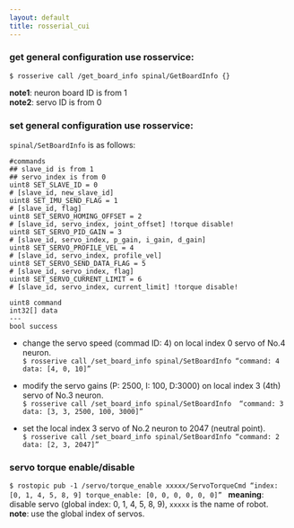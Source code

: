 ```yaml
---
layout: default
title: rosserial_cui
---
```



### get general configuration use rosservice:
` $ rosserive call /get_board_info spinal/GetBoardInfo {} `

**note1**: neuron board ID is from 1 \
**note2**: servo ID is from 0 

### set general configuration use rosservice:

`spinal/SetBoardInfo` is as follows:
```
#commands                                                                                                                                                                                                   
## slave_id is from 1                                                                                                                                                                                       
## servo_index is from 0                                                                                                                                                                                    
uint8 SET_SLAVE_ID = 0
# [slave_id, new_slave_id]                                                                                                                                                                                  
uint8 SET_IMU_SEND_FLAG = 1
# [slave_id, flag]                                                                                                                                                                                          
uint8 SET_SERVO_HOMING_OFFSET = 2
# [slave_id, servo_index, joint_offset] !torque disable!                                                                                                                                                    
uint8 SET_SERVO_PID_GAIN = 3
# [slave_id, servo_index, p_gain, i_gain, d_gain]                                                                                                                                                           
uint8 SET_SERVO_PROFILE_VEL = 4
# [slave_id, servo_index, profile_vel]                                                                                                                                                                      
uint8 SET_SERVO_SEND_DATA_FLAG = 5
# [slave_id, servo_index, flag]                                                                                                                                                                             
uint8 SET_SERVO_CURRENT_LIMIT = 6
# [slave_id, servo_index, current_limit] !torque disable!                                                                                                                                                   

uint8 command
int32[] data
---
bool success
```
- change the servo speed (commad ID: 4) on local index 0 servo of No.4 neuron.\
` $ rosserive call /set_board_info spinal/SetBoardInfo “command: 4 data: [4, 0, 10]” `

-  modify the servo gains (P: 2500, I: 100, D:3000) on local index 3 (4th) servo of No.3 neuron.\
` $ rosserive call /set_board_info spinal/SetBoardInfo  “command: 3 data: [3, 3, 2500, 100, 3000]” ` 

- set the local index 3 servo of No.2 neuron to 2047 (neutral point).\
` $ rosserive call /set_board_info spinal/SetBoardInfo “command: 2 data: [2, 3, 2047]” `

### servo torque enable/disable

`$ rostopic pub -1 /servo/torque_enable xxxxx/ServoTorqueCmd “index: [0, 1, 4, 5, 8, 9] torque_enable: [0, 0, 0, 0, 0, 0]” `
**meaning**: disable servo (global index: 0, 1, 4, 5, 8, 9), `xxxxx` is the name of robot. \
**note**: use the global index of servos.